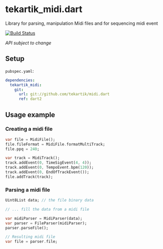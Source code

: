 # tekartik_midi.dart

Library for parsing, manipulation Midi files and for sequencing midi event

[![Build Status](https://travis-ci.org/tekartik/midi.dart.svg?branch=master)](https://travis-ci.org/tekartik/midi.dart)

*API subject to change*

## Setup

`pubspec.yaml`:

```yaml
dependencies:
  tekartik_midi:
    git:
      url: git://github.com/tekartik/midi.dart
      ref: dart2
```

## Usage example

### Creating a midi file

```dart
var file = MidiFile();
file.fileFormat = MidiFile.formatMultiTrack;
file.ppq = 240;

var track = MidiTrack();
track.addEvent(0, TimeSigEvent(4, 4));
track.addEvent(0, TempoEvent.bpm(120));
track.addEvent(0, EndOfTrackEvent());
file.addTrack(track);
```

### Parsing a midi file

```dart
Uint8List data; // the file binary data

// ... fill the data from a midi file

var midiParser = MidiParser(data);
var parser = FileParser(midiParser);
parser.parseFile();

// Resulting midi file
var file = parser.file;
```